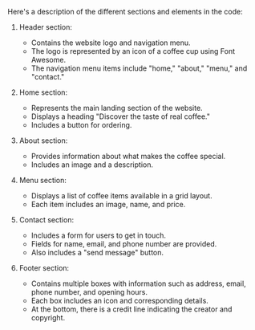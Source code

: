 Here's a description of the different sections and elements in the code:

1. Header section:
   - Contains the website logo and navigation menu.
   - The logo is represented by an icon of a coffee cup using Font Awesome.
   - The navigation menu items include "home," "about," "menu," and "contact."

2. Home section:
   - Represents the main landing section of the website.
   - Displays a heading "Discover the taste of real coffee."
   - Includes a button for ordering.

3. About section:
   - Provides information about what makes the coffee special.
   - Includes an image and a description.

4. Menu section:
   - Displays a list of coffee items available in a grid layout.
   - Each item includes an image, name, and price.

5. Contact section:
   - Includes a form for users to get in touch.
   - Fields for name, email, and phone number are provided.
   - Also includes a "send message" button.

6. Footer section:
   - Contains multiple boxes with information such as address, email, phone number, and opening hours.
   - Each box includes an icon and corresponding details.
   - At the bottom, there is a credit line indicating the creator and copyright.
